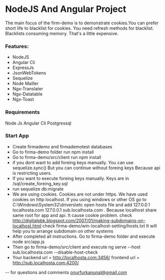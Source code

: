 # NodeJS And Angular Project

The main focus of the firm-demo is to demonstrate cookies.You can prefer short life to blacklist for cookies. You need refresh methods for blacklist. Blacklists
consuming memory. That's a little expensive.

### Features: ###

- NodeJS 
- Angular Cli
- ExpressJs
- JsonWebTokens
- Sequelize
- Node Mailler
- Ngx-Translater
- Ngx-Datatable
- Ngx-Toast

### Requirements ###
Node Js
Angular Cli
Postgressql


### Start App ###

* Create firmademo and firmademotest databases
* Go to firma-demo folder run npm install
* Go to firma-demo/src/client run npm install
* if you dont want to add foreing keys manually. You can use sequelize.sync() But you can continue without foreing keys 
  Because api is restricting users.
* If you want to execute foreing keys manually. Keys are in /sql/create_foreing_key.sql
* run sequelize db:migrate
* We are using cookies. Cookies are not under https. We have used cookies on http localhost. If you using windows or other OS 
  go to  C:\Windows\System32\drivers\etc open hosts file and add 127.0.0.1 localhosta.com  127.0.0.1 sub.localhosta.com .
  Because localhost share same root for app and api. It cause cookie problem.
  check http://digitalpbk.blogspot.com/2007/01/making-subdomains-on-localhost.html 
  check firma-demo/win-localhost-setting/hosts.txt
  It will help you to arrange subdomain on other systems
* After completed all instructions. Go to firma-demo folder and execute node src/app.js
* Then go to firma-demo/src/client and execute ng serve --host sub.localhosta.com --disable-host-check
* Your backend url = http://localhosta.com:3456/ frontend url = http://sub.localhosta.com:4200/

-- for questions and comments onurfurkanunal@gmail.com
  
